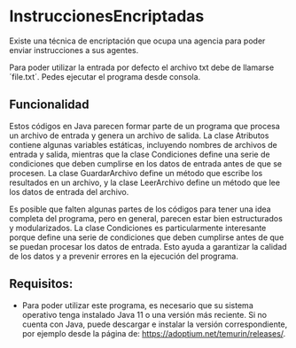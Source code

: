 # InstruccionesEncriptadas
Existe una técnica de encriptación que ocupa una agencia para poder enviar instrucciones a sus agentes. 

Para poder utilizar la entrada por defecto el archivo txt debe de llamarse ´file.txt´. Pedes ejecutar el programa desde consola.

## Funcionalidad
Estos códigos en Java parecen formar parte de un programa que procesa un archivo de entrada y genera un archivo de salida. La clase Atributos contiene algunas variables estáticas, incluyendo nombres de archivos de entrada y salida, mientras que la clase Condiciones define una serie de condiciones que deben cumplirse en los datos de entrada antes de que se procesen. La clase GuardarArchivo define un método que escribe los resultados en un archivo, y la clase LeerArchivo define un método que lee los datos de entrada del archivo.

Es posible que falten algunas partes de los códigos para tener una idea completa del programa, pero en general, parecen estar bien estructurados y modularizados. La clase Condiciones es particularmente interesante porque define una serie de condiciones que deben cumplirse antes de que se puedan procesar los datos de entrada. Esto ayuda a garantizar la calidad de los datos y a prevenir errores en la ejecución del programa.

## Requisitos:
* Para poder utilizar este programa, es necesario que su sistema operativo tenga instalado Java 11 o una versión más reciente. Si no cuenta con Java, puede descargar e instalar la versión correspondiente, por ejemplo desde la página de: https://adoptium.net/temurin/releases/.
